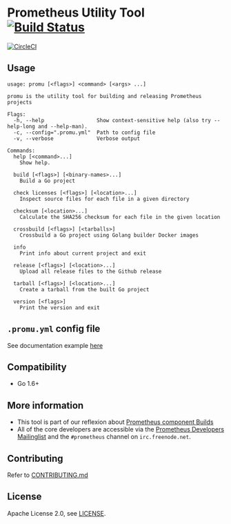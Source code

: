 # Prometheus Utility Tool [![Build Status](https://travis-ci.org/prometheus/promu.svg)][travis]

[![CircleCI](https://circleci.com/gh/prometheus/promu/tree/master.svg?style=shield)][circleci]

## Usage

```help
usage: promu [<flags>] <command> [<args> ...]

promu is the utility tool for building and releasing Prometheus projects

Flags:
  -h, --help                 Show context-sensitive help (also try --help-long and --help-man).
  -c, --config=".promu.yml"  Path to config file
  -v, --verbose              Verbose output

Commands:
  help [<command>...]
    Show help.

  build [<flags>] [<binary-names>...]
    Build a Go project

  check licenses [<flags>] [<location>...]
    Inspect source files for each file in a given directory

  checksum [<location>...]
    Calculate the SHA256 checksum for each file in the given location

  crossbuild [<flags>] [<tarballs>]
    Crossbuild a Go project using Golang builder Docker images

  info
    Print info about current project and exit

  release [<flags>] [<location>...]
    Upload all release files to the Github release

  tarball [<flags>] [<location>...]
    Create a tarball from the built Go project

  version [<flags>]
    Print the version and exit

```

## `.promu.yml` config file

See documentation example [here](doc/examples/prometheus/.promu.yml)

## Compatibility

* Go 1.6+

## More information

* This tool is part of our reflexion about [Prometheus component Builds](https://docs.google.com/document/d/1Ql-f_aThl-2eB5v3QdKV_zgBdetLLbdxxChpy-TnWSE)
* All of the core developers are accessible via the [Prometheus Developers Mailinglist](https://groups.google.com/forum/?fromgroups#!forum/prometheus-developers) and the `#prometheus` channel on `irc.freenode.net`.

## Contributing

Refer to [CONTRIBUTING.md](CONTRIBUTING.md)

## License

Apache License 2.0, see [LICENSE](LICENSE).

[circleci]: https://circleci.com/gh/prometheus/promu
[travis]: https://travis-ci.org/prometheus/promu
